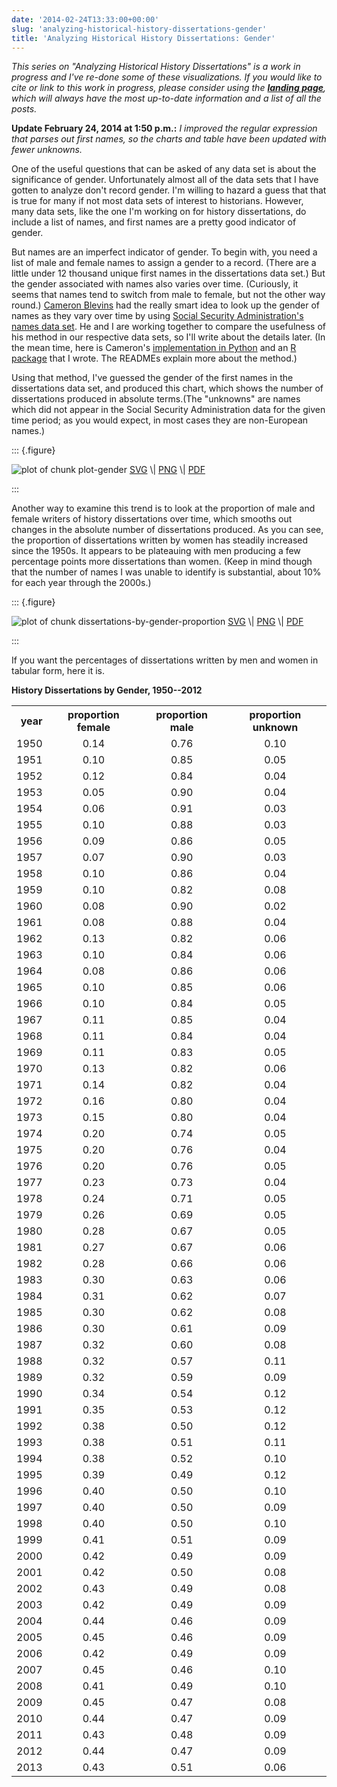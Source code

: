 ```yaml
---
date: '2014-02-24T13:33:00+00:00'
slug: 'analyzing-historical-history-dissertations-gender'
title: 'Analyzing Historical History Dissertations: Gender'
---
```


*This series on "Analyzing Historical History Dissertations" is a work in progress and I've re-done some of these visualizations. If you would like to cite or link to this work in progress, please consider using the **[landing page](http://lincolnmullen.com/research/history-dissertations/)**, which will always have the most up-to-date information and a list of all the posts.*

**Update February 24, 2014 at 1:50 p.m.:** *I improved the regular expression that parses out first names, so the charts and table have been updated with fewer unknowns.*

One of the useful questions that can be asked of any data set is about the significance of gender. Unfortunately almost all of the data sets that I have gotten to analyze don't record gender. I'm willing to hazard a guess that that is true for many if not most data sets of interest to historians. However, many data sets, like the one I'm working on for history dissertations, do include a list of names, and first names are a pretty good indicator of gender.

But names are an imperfect indicator of gender. To begin with, you need a list of male and female names to assign a gender to a record. (There are a little under 12 thousand unique first names in the dissertations data set.) But the gender associated with names also varies over time. (Curiously, it seems that names tend to switch from male to female, but not the other way round.) [Cameron Blevins](http://www.cameronblevins.org/) had the really smart idea to look up the gender of names as they vary over time by using [Social Security Administration's names data set](http://catalog.data.gov/dataset/baby-names-from-social-security-card-applications-national-level-data). He and I are working together to compare the usefulness of his method in our respective data sets, so I'll write about the details later. (In the mean time, here is Cameron's [implementation in Python](https://github.com/cblevins/Gender-ID-By-Time) and an [R package](https://github.com/lmullen/gender) that I wrote. The READMEs explain more about the method.)

Using that method, I've guessed the gender of the first names in the dissertations data set, and produced this chart, which shows the number of dissertations produced in absolute terms.(The "unknowns" are names which did not appear in the Social Security Administration data for the given time period; as you would expect, in most cases they are non-European names.)

::: {.figure}
<p>
<img src="//files.lincolnmullen.com/downloads/historical-dissertations/plot-gender.svg" alt="plot of chunk plot-gender" /> <a href="//files.lincolnmullen.com/downloads/historical-dissertations/plot-gender.svg">SVG</a> \| <a href="//files.lincolnmullen.com/downloads/historical-dissertations/plot-gender.png">PNG</a> \| <a href="//files.lincolnmullen.com/downloads/historical-dissertations/plot-gender.pdf">PDF</a>
</p>
:::

Another way to examine this trend is to look at the proportion of male and female writers of history dissertations over time, which smooths out changes in the absolute number of dissertations produced. As you can see, the proportion of dissertations written by women has steadily increased since the 1950s. It appears to be plateauing with men producing a few percentage points more dissertations than women. (Keep in mind though that the number of names I was unable to identify is substantial, about 10% for each year through the 2000s.)

::: {.figure}
<p>
<img src="//files.lincolnmullen.com/downloads/historical-dissertations/dissertations-by-gender-proportion.svg" alt="plot of chunk dissertations-by-gender-proportion" /> <a href="//files.lincolnmullen.com/downloads/historical-dissertations/dissertations-by-gender-proportion.svg">SVG</a> \| <a href="//files.lincolnmullen.com/downloads/historical-dissertations/dissertations-by-gender-proportion.png">PNG</a> \| <a href="//files.lincolnmullen.com/downloads/historical-dissertations/dissertations-by-gender-proportion.pdf">PDF</a>
</p>
:::

If you want the percentages of dissertations written by men and women in tabular form, here it is.

**History Dissertations by Gender, 1950--2012**

<table>
<tr class="header">
<th style="text-align: right;">
year
</th>
<th style="text-align: center;">
proportion female
</th>
<th style="text-align: center;">
proportion male
</th>
<th style="text-align: center;">
proportion unknown
</th>
</tr>
<tr class="odd">
<td style="text-align: right;">
1950
</td>
<td style="text-align: center;">
0.14
</td>
<td style="text-align: center;">
0.76
</td>
<td style="text-align: center;">
0.10
</td>
</tr>
<tr class="even">
<td style="text-align: right;">
1951
</td>
<td style="text-align: center;">
0.10
</td>
<td style="text-align: center;">
0.85
</td>
<td style="text-align: center;">
0.05
</td>
</tr>
<tr class="odd">
<td style="text-align: right;">
1952
</td>
<td style="text-align: center;">
0.12
</td>
<td style="text-align: center;">
0.84
</td>
<td style="text-align: center;">
0.04
</td>
</tr>
<tr class="even">
<td style="text-align: right;">
1953
</td>
<td style="text-align: center;">
0.05
</td>
<td style="text-align: center;">
0.90
</td>
<td style="text-align: center;">
0.04
</td>
</tr>
<tr class="odd">
<td style="text-align: right;">
1954
</td>
<td style="text-align: center;">
0.06
</td>
<td style="text-align: center;">
0.91
</td>
<td style="text-align: center;">
0.03
</td>
</tr>
<tr class="even">
<td style="text-align: right;">
1955
</td>
<td style="text-align: center;">
0.10
</td>
<td style="text-align: center;">
0.88
</td>
<td style="text-align: center;">
0.03
</td>
</tr>
<tr class="odd">
<td style="text-align: right;">
1956
</td>
<td style="text-align: center;">
0.09
</td>
<td style="text-align: center;">
0.86
</td>
<td style="text-align: center;">
0.05
</td>
</tr>
<tr class="even">
<td style="text-align: right;">
1957
</td>
<td style="text-align: center;">
0.07
</td>
<td style="text-align: center;">
0.90
</td>
<td style="text-align: center;">
0.03
</td>
</tr>
<tr class="odd">
<td style="text-align: right;">
1958
</td>
<td style="text-align: center;">
0.10
</td>
<td style="text-align: center;">
0.86
</td>
<td style="text-align: center;">
0.04
</td>
</tr>
<tr class="even">
<td style="text-align: right;">
1959
</td>
<td style="text-align: center;">
0.10
</td>
<td style="text-align: center;">
0.82
</td>
<td style="text-align: center;">
0.08
</td>
</tr>
<tr class="odd">
<td style="text-align: right;">
1960
</td>
<td style="text-align: center;">
0.08
</td>
<td style="text-align: center;">
0.90
</td>
<td style="text-align: center;">
0.02
</td>
</tr>
<tr class="even">
<td style="text-align: right;">
1961
</td>
<td style="text-align: center;">
0.08
</td>
<td style="text-align: center;">
0.88
</td>
<td style="text-align: center;">
0.04
</td>
</tr>
<tr class="odd">
<td style="text-align: right;">
1962
</td>
<td style="text-align: center;">
0.13
</td>
<td style="text-align: center;">
0.82
</td>
<td style="text-align: center;">
0.06
</td>
</tr>
<tr class="even">
<td style="text-align: right;">
1963
</td>
<td style="text-align: center;">
0.10
</td>
<td style="text-align: center;">
0.84
</td>
<td style="text-align: center;">
0.06
</td>
</tr>
<tr class="odd">
<td style="text-align: right;">
1964
</td>
<td style="text-align: center;">
0.08
</td>
<td style="text-align: center;">
0.86
</td>
<td style="text-align: center;">
0.06
</td>
</tr>
<tr class="even">
<td style="text-align: right;">
1965
</td>
<td style="text-align: center;">
0.10
</td>
<td style="text-align: center;">
0.85
</td>
<td style="text-align: center;">
0.06
</td>
</tr>
<tr class="odd">
<td style="text-align: right;">
1966
</td>
<td style="text-align: center;">
0.10
</td>
<td style="text-align: center;">
0.84
</td>
<td style="text-align: center;">
0.05
</td>
</tr>
<tr class="even">
<td style="text-align: right;">
1967
</td>
<td style="text-align: center;">
0.11
</td>
<td style="text-align: center;">
0.85
</td>
<td style="text-align: center;">
0.04
</td>
</tr>
<tr class="odd">
<td style="text-align: right;">
1968
</td>
<td style="text-align: center;">
0.11
</td>
<td style="text-align: center;">
0.84
</td>
<td style="text-align: center;">
0.04
</td>
</tr>
<tr class="even">
<td style="text-align: right;">
1969
</td>
<td style="text-align: center;">
0.11
</td>
<td style="text-align: center;">
0.83
</td>
<td style="text-align: center;">
0.05
</td>
</tr>
<tr class="odd">
<td style="text-align: right;">
1970
</td>
<td style="text-align: center;">
0.13
</td>
<td style="text-align: center;">
0.82
</td>
<td style="text-align: center;">
0.06
</td>
</tr>
<tr class="even">
<td style="text-align: right;">
1971
</td>
<td style="text-align: center;">
0.14
</td>
<td style="text-align: center;">
0.82
</td>
<td style="text-align: center;">
0.04
</td>
</tr>
<tr class="odd">
<td style="text-align: right;">
1972
</td>
<td style="text-align: center;">
0.16
</td>
<td style="text-align: center;">
0.80
</td>
<td style="text-align: center;">
0.04
</td>
</tr>
<tr class="even">
<td style="text-align: right;">
1973
</td>
<td style="text-align: center;">
0.15
</td>
<td style="text-align: center;">
0.80
</td>
<td style="text-align: center;">
0.04
</td>
</tr>
<tr class="odd">
<td style="text-align: right;">
1974
</td>
<td style="text-align: center;">
0.20
</td>
<td style="text-align: center;">
0.74
</td>
<td style="text-align: center;">
0.05
</td>
</tr>
<tr class="even">
<td style="text-align: right;">
1975
</td>
<td style="text-align: center;">
0.20
</td>
<td style="text-align: center;">
0.76
</td>
<td style="text-align: center;">
0.04
</td>
</tr>
<tr class="odd">
<td style="text-align: right;">
1976
</td>
<td style="text-align: center;">
0.20
</td>
<td style="text-align: center;">
0.76
</td>
<td style="text-align: center;">
0.05
</td>
</tr>
<tr class="even">
<td style="text-align: right;">
1977
</td>
<td style="text-align: center;">
0.23
</td>
<td style="text-align: center;">
0.73
</td>
<td style="text-align: center;">
0.04
</td>
</tr>
<tr class="odd">
<td style="text-align: right;">
1978
</td>
<td style="text-align: center;">
0.24
</td>
<td style="text-align: center;">
0.71
</td>
<td style="text-align: center;">
0.05
</td>
</tr>
<tr class="even">
<td style="text-align: right;">
1979
</td>
<td style="text-align: center;">
0.26
</td>
<td style="text-align: center;">
0.69
</td>
<td style="text-align: center;">
0.05
</td>
</tr>
<tr class="odd">
<td style="text-align: right;">
1980
</td>
<td style="text-align: center;">
0.28
</td>
<td style="text-align: center;">
0.67
</td>
<td style="text-align: center;">
0.05
</td>
</tr>
<tr class="even">
<td style="text-align: right;">
1981
</td>
<td style="text-align: center;">
0.27
</td>
<td style="text-align: center;">
0.67
</td>
<td style="text-align: center;">
0.06
</td>
</tr>
<tr class="odd">
<td style="text-align: right;">
1982
</td>
<td style="text-align: center;">
0.28
</td>
<td style="text-align: center;">
0.66
</td>
<td style="text-align: center;">
0.06
</td>
</tr>
<tr class="even">
<td style="text-align: right;">
1983
</td>
<td style="text-align: center;">
0.30
</td>
<td style="text-align: center;">
0.63
</td>
<td style="text-align: center;">
0.06
</td>
</tr>
<tr class="odd">
<td style="text-align: right;">
1984
</td>
<td style="text-align: center;">
0.31
</td>
<td style="text-align: center;">
0.62
</td>
<td style="text-align: center;">
0.07
</td>
</tr>
<tr class="even">
<td style="text-align: right;">
1985
</td>
<td style="text-align: center;">
0.30
</td>
<td style="text-align: center;">
0.62
</td>
<td style="text-align: center;">
0.08
</td>
</tr>
<tr class="odd">
<td style="text-align: right;">
1986
</td>
<td style="text-align: center;">
0.30
</td>
<td style="text-align: center;">
0.61
</td>
<td style="text-align: center;">
0.09
</td>
</tr>
<tr class="even">
<td style="text-align: right;">
1987
</td>
<td style="text-align: center;">
0.32
</td>
<td style="text-align: center;">
0.60
</td>
<td style="text-align: center;">
0.08
</td>
</tr>
<tr class="odd">
<td style="text-align: right;">
1988
</td>
<td style="text-align: center;">
0.32
</td>
<td style="text-align: center;">
0.57
</td>
<td style="text-align: center;">
0.11
</td>
</tr>
<tr class="even">
<td style="text-align: right;">
1989
</td>
<td style="text-align: center;">
0.32
</td>
<td style="text-align: center;">
0.59
</td>
<td style="text-align: center;">
0.09
</td>
</tr>
<tr class="odd">
<td style="text-align: right;">
1990
</td>
<td style="text-align: center;">
0.34
</td>
<td style="text-align: center;">
0.54
</td>
<td style="text-align: center;">
0.12
</td>
</tr>
<tr class="even">
<td style="text-align: right;">
1991
</td>
<td style="text-align: center;">
0.35
</td>
<td style="text-align: center;">
0.53
</td>
<td style="text-align: center;">
0.12
</td>
</tr>
<tr class="odd">
<td style="text-align: right;">
1992
</td>
<td style="text-align: center;">
0.38
</td>
<td style="text-align: center;">
0.50
</td>
<td style="text-align: center;">
0.12
</td>
</tr>
<tr class="even">
<td style="text-align: right;">
1993
</td>
<td style="text-align: center;">
0.38
</td>
<td style="text-align: center;">
0.51
</td>
<td style="text-align: center;">
0.11
</td>
</tr>
<tr class="odd">
<td style="text-align: right;">
1994
</td>
<td style="text-align: center;">
0.38
</td>
<td style="text-align: center;">
0.52
</td>
<td style="text-align: center;">
0.10
</td>
</tr>
<tr class="even">
<td style="text-align: right;">
1995
</td>
<td style="text-align: center;">
0.39
</td>
<td style="text-align: center;">
0.49
</td>
<td style="text-align: center;">
0.12
</td>
</tr>
<tr class="odd">
<td style="text-align: right;">
1996
</td>
<td style="text-align: center;">
0.40
</td>
<td style="text-align: center;">
0.50
</td>
<td style="text-align: center;">
0.10
</td>
</tr>
<tr class="even">
<td style="text-align: right;">
1997
</td>
<td style="text-align: center;">
0.40
</td>
<td style="text-align: center;">
0.50
</td>
<td style="text-align: center;">
0.09
</td>
</tr>
<tr class="odd">
<td style="text-align: right;">
1998
</td>
<td style="text-align: center;">
0.40
</td>
<td style="text-align: center;">
0.50
</td>
<td style="text-align: center;">
0.10
</td>
</tr>
<tr class="even">
<td style="text-align: right;">
1999
</td>
<td style="text-align: center;">
0.41
</td>
<td style="text-align: center;">
0.51
</td>
<td style="text-align: center;">
0.09
</td>
</tr>
<tr class="odd">
<td style="text-align: right;">
2000
</td>
<td style="text-align: center;">
0.42
</td>
<td style="text-align: center;">
0.49
</td>
<td style="text-align: center;">
0.09
</td>
</tr>
<tr class="even">
<td style="text-align: right;">
2001
</td>
<td style="text-align: center;">
0.42
</td>
<td style="text-align: center;">
0.50
</td>
<td style="text-align: center;">
0.08
</td>
</tr>
<tr class="odd">
<td style="text-align: right;">
2002
</td>
<td style="text-align: center;">
0.43
</td>
<td style="text-align: center;">
0.49
</td>
<td style="text-align: center;">
0.08
</td>
</tr>
<tr class="even">
<td style="text-align: right;">
2003
</td>
<td style="text-align: center;">
0.42
</td>
<td style="text-align: center;">
0.49
</td>
<td style="text-align: center;">
0.09
</td>
</tr>
<tr class="odd">
<td style="text-align: right;">
2004
</td>
<td style="text-align: center;">
0.44
</td>
<td style="text-align: center;">
0.46
</td>
<td style="text-align: center;">
0.09
</td>
</tr>
<tr class="even">
<td style="text-align: right;">
2005
</td>
<td style="text-align: center;">
0.45
</td>
<td style="text-align: center;">
0.46
</td>
<td style="text-align: center;">
0.09
</td>
</tr>
<tr class="odd">
<td style="text-align: right;">
2006
</td>
<td style="text-align: center;">
0.42
</td>
<td style="text-align: center;">
0.49
</td>
<td style="text-align: center;">
0.09
</td>
</tr>
<tr class="even">
<td style="text-align: right;">
2007
</td>
<td style="text-align: center;">
0.45
</td>
<td style="text-align: center;">
0.46
</td>
<td style="text-align: center;">
0.10
</td>
</tr>
<tr class="odd">
<td style="text-align: right;">
2008
</td>
<td style="text-align: center;">
0.41
</td>
<td style="text-align: center;">
0.49
</td>
<td style="text-align: center;">
0.10
</td>
</tr>
<tr class="even">
<td style="text-align: right;">
2009
</td>
<td style="text-align: center;">
0.45
</td>
<td style="text-align: center;">
0.47
</td>
<td style="text-align: center;">
0.08
</td>
</tr>
<tr class="odd">
<td style="text-align: right;">
2010
</td>
<td style="text-align: center;">
0.44
</td>
<td style="text-align: center;">
0.47
</td>
<td style="text-align: center;">
0.09
</td>
</tr>
<tr class="even">
<td style="text-align: right;">
2011
</td>
<td style="text-align: center;">
0.43
</td>
<td style="text-align: center;">
0.48
</td>
<td style="text-align: center;">
0.09
</td>
</tr>
<tr class="odd">
<td style="text-align: right;">
2012
</td>
<td style="text-align: center;">
0.44
</td>
<td style="text-align: center;">
0.47
</td>
<td style="text-align: center;">
0.09
</td>
</tr>
<tr class="even">
<td style="text-align: right;">
2013
</td>
<td style="text-align: center;">
0.43
</td>
<td style="text-align: center;">
0.51
</td>
<td style="text-align: center;">
0.06
</td>
</tr>
</table>
